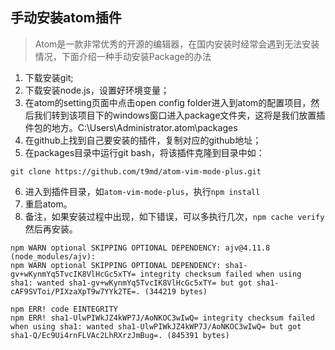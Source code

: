 ## 手动安装atom插件
> Atom是一款非常优秀的开源的编辑器，在国内安装时经常会遇到无法安装情况，下面介绍一种手动安装Package的办法

1. 下载安装git;
2. 下载安装node.js，设置好环境变量；
3. 在atom的setting页面中点击open config folder进入到atom的配置项目，然后我们转到该项目下的windows窗口进入package文件夹，这将是我们放置插件包的地方。C:\Users\Administrator\.atom\packages
4. 在github上找到自己要安装的插件，复制对应的github地址；
5. 在packages目录中运行git bash，将该插件克隆到目录中如：
```
git clone https://github.com/t9md/atom-vim-mode-plus.git
```
6. 进入到插件目录，如`atom-vim-mode-plus`，执行`npm install`
7. 重启atom。
8. 备注，如果安装过程中出现，如下错误，可以多执行几次，`npm cache verify`然后再安装。

```
npm WARN optional SKIPPING OPTIONAL DEPENDENCY: ajv@4.11.8 (node_modules/ajv):
npm WARN optional SKIPPING OPTIONAL DEPENDENCY: sha1-gv+wKynmYq5TvcIK8VlHcGc5xTY= integrity checksum failed when using sha1: wanted sha1-gv+wKynmYq5TvcIK8VlHcGc5xTY= but got sha1-cAF9SVToi/PIXzaXpT9w7YYk2TE=. (344219 bytes)

npm ERR! code EINTEGRITY
npm ERR! sha1-UlwPIWkJZ4kWP7J/AoNKOC3wIwQ= integrity checksum failed when using sha1: wanted sha1-UlwPIWkJZ4kWP7J/AoNKOC3wIwQ= but got sha1-Q/Ec9Ui4rnFLVAc2LhRXrzJmBug=. (845391 bytes)
```
